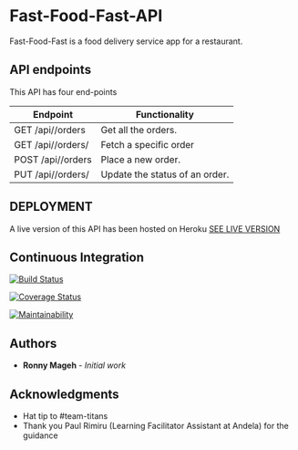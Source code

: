 # Fast-Food-Fast-API
Fast-Food-Fast is a food delivery service app for a restaurant.

## API endpoints
This API has four end-points

| Endpoint | Functionality |
|----------|---------------|
| GET /api/<api-version>/orders | Get all the orders. |
| GET /api/<api-version>/orders/<orderId> | Fetch a specific order |
| POST /api/<api-version>/orders | Place a new order. | 
| PUT /api/<api-version>/orders/<orderId> | Update the status of an order. |

## DEPLOYMENT
A live version of this API has been hosted on Heroku
[SEE LIVE VERSION](fast-food-fast-api-v1.herokuapp.com)

## Continuous Integration
[![Build Status](https://travis-ci.org/codeplus254/Fast-Food-Fast-API.svg?branch=master)](https://travis-ci.org/codeplus254/Fast-Food-Fast-API) 

[![Coverage Status](https://coveralls.io/repos/github/codeplus254/Fast-Food-Fast-API/badge.svg?branch=master)](https://coveralls.io/github/codeplus254/Fast-Food-Fast-API?branch=master)

[![Maintainability](https://api.codeclimate.com/v1/badges/608657040a150d9fe104/maintainability)](https://codeclimate.com/github/codeplus254/Fast-Food-Fast-API/maintainability)

## Authors

* **Ronny Mageh** - *Initial work*

## Acknowledgments

* Hat tip to #team-titans 
* Thank you Paul Rimiru (Learning Facilitator Assistant at Andela) for the guidance


